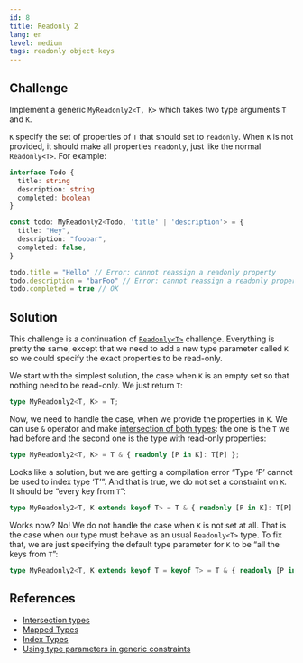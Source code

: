 ```yaml
---
id: 8
title: Readonly 2
lang: en
level: medium
tags: readonly object-keys
---
```


## Challenge

Implement a generic `MyReadonly2<T, K>` which takes two type arguments `T` and `K`.

`K` specify the set of properties of `T` that should set to `readonly`.
When `K` is not provided, it should make all properties `readonly`, just like the normal `Readonly<T>`.
For example:

```ts
interface Todo {
  title: string
  description: string
  completed: boolean
}

const todo: MyReadonly2<Todo, 'title' | 'description'> = {
  title: "Hey",
  description: "foobar",
  completed: false,
}

todo.title = "Hello" // Error: cannot reassign a readonly property
todo.description = "barFoo" // Error: cannot reassign a readonly property
todo.completed = true // OK
```

## Solution

This challenge is a continuation of [`Readonly<T>`](./easy-readonly.md) challenge.
Everything is pretty the same, except that we need to add a new type parameter called `K` so we could specify the exact properties to be read-only.

We start with the simplest solution, the case when `K` is an empty set so that nothing need to be read-only.
We just return `T`:

```ts
type MyReadonly2<T, K> = T;
```

Now, we need to handle the case, when we provide the properties in `K`.
We can use `&` operator and make [intersection of both types](https://www.typescriptlang.org/docs/handbook/unions-and-intersections.html#intersection-types): the one is the `T` we had before and the second one is the type with read-only properties:

```ts
type MyReadonly2<T, K> = T & { readonly [P in K]: T[P] };
```

Looks like a solution, but we are getting a compilation error “Type ‘P’ cannot be used to index type ‘T’”.
And that is true, we do not set a constraint on `K`.
It should be “every key from `T`”:

```ts
type MyReadonly2<T, K extends keyof T> = T & { readonly [P in K]: T[P] };
```

Works now?
No!
We do not handle the case when `K` is not set at all.
That is the case when our type must behave as an usual `Readonly<T>` type.
To fix that, we are just specifying the default type parameter for `K` to be “all the keys from `T`”:

```ts
type MyReadonly2<T, K extends keyof T = keyof T> = T & { readonly [P in K]: T[P] };
```

## References

- [Intersection types](https://www.typescriptlang.org/docs/handbook/unions-and-intersections.html#intersection-types)
- [Mapped Types](https://www.typescriptlang.org/docs/handbook/advanced-types.html#mapped-types)
- [Index Types](https://www.typescriptlang.org/docs/handbook/advanced-types.html#index-types)
- [Using type parameters in generic constraints](https://www.typescriptlang.org/docs/handbook/generics.html#using-type-parameters-in-generic-constraints)
